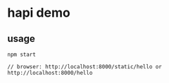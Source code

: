 # hapi demo

## usage

```
npm start

// browser: http://localhost:8000/static/hello or http://localhost:8000/hello
```